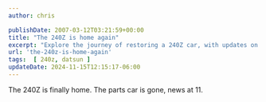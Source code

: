 ```yaml
---
author: chris

publishDate: 2007-03-12T03:21:59+00:00
title: "The 240Z is home again"
excerpt: "Explore the journey of restoring a 240Z car, with updates on removing the parts car. Tune in for more!"
url: 'the-240z-is-home-again'
tags:  [ 240z, datsun ] 
updateDate: 2024-11-15T12:15:17-06:00
---
```


The 240Z is finally home. The parts car is gone, news at 11.
